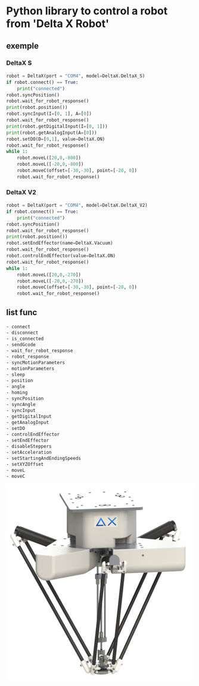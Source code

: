 # Python library to control a robot from 'Delta X Robot'

## exemple

### DeltaX S
```Python
robot = DeltaX(port = "COM4", model=DeltaX.DeltaX_S)
if robot.connect() == True:
    print("connected")
robot.syncPosition()
robot.wait_for_robot_response()
print(robot.position())
robot.syncInput(I=[0, 1], A=[0])
robot.wait_for_robot_response()
print(robot.getDigitalInput(I=[0, 1]))
print(robot.getAnalogInput(A=[0]))
robot.setDO(D=[0,1], value=DeltaX.ON)
robot.wait_for_robot_response()
while 1:
    robot.moveL([20,0,-800])
    robot.moveL([-20,0,-800])
    robot.moveC(offset=[-30,-30], point=[-20, 0])
    robot.wait_for_robot_response()
```

### DeltaX V2
```Python
robot = DeltaX(port = "COM4", model=DeltaX.DeltaX_V2)
if robot.connect() == True:
    print("connected")
robot.syncPosition()
robot.wait_for_robot_response()
print(robot.position())
robot.setEndEffector(name=DeltaX.Vacuum)
robot.wait_for_robot_response()
robot.controlEndEffector(value=DeltaX.ON)
robot.wait_for_robot_response()
while 1:
    robot.moveL([20,0,-270])
    robot.moveL([-20,0,-270])
    robot.moveC(offset=[-30,-30], point=[-20, 0])
    robot.wait_for_robot_response()
```

## list func
    - connect
    - disconnect
    - is_connected
    - sendGcode
    - wait_for_robot_response
    - robot_response
    - syncMotionParameters
    - motionParameters
    - sleep
    - position
    - angle
    - homing
    - syncPosition
    - syncAngle
    - syncInput
    - getDigitalInput
    - getAnalogInput
    - setDO
    - controlEndEffector
    - setEndEffector
    - disableSteppers
    - setAcceleration
    - setStartingAndEndingSpeeds
    - setXYZOffset
    - moveL
    - moveC



![DeltaX S](image.png)
